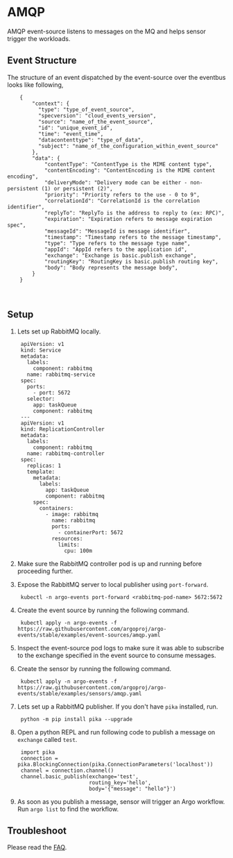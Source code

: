 # AMQP

AMQP event-source listens to messages on the MQ and helps sensor trigger the workloads.

## Event Structure

The structure of an event dispatched by the event-source over the eventbus looks like following,

        {
            "context": {
              "type": "type_of_event_source",
              "specversion": "cloud_events_version",
              "source": "name_of_the_event_source",
              "id": "unique_event_id",
              "time": "event_time",
              "datacontenttype": "type_of_data",
              "subject": "name_of_the_configuration_within_event_source"
            },
            "data": {
              	"contentType": "ContentType is the MIME content type",
              	"contentEncoding": "ContentEncoding is the MIME content encoding",
              	"deliveryMode": "Delivery mode can be either - non-persistent (1) or persistent (2)",
              	"priority": "Priority refers to the use - 0 to 9",
              	"correlationId": "CorrelationId is the correlation identifier",
              	"replyTo": "ReplyTo is the address to reply to (ex: RPC)",
              	"expiration": "Expiration refers to message expiration spec",
              	"messageId": "MessageId is message identifier",
              	"timestamp": "Timestamp refers to the message timestamp",
              	"type": "Type refers to the message type name",
              	"appId": "AppId refers to the application id",
              	"exchange": "Exchange is basic.publish exchange",
              	"routingKey": "RoutingKey is basic.publish routing key",
              	"body": "Body represents the message body",
            }
        }

<br/>

## Setup

1. Lets set up RabbitMQ locally.

        apiVersion: v1
        kind: Service
        metadata:
          labels:
            component: rabbitmq
          name: rabbitmq-service
        spec:
          ports:
            - port: 5672
          selector:
            app: taskQueue
            component: rabbitmq
        ---
        apiVersion: v1
        kind: ReplicationController
        metadata:
          labels:
            component: rabbitmq
          name: rabbitmq-controller
        spec:
          replicas: 1
          template:
            metadata:
              labels:
                app: taskQueue
                component: rabbitmq
            spec:
              containers:
                - image: rabbitmq
                  name: rabbitmq
                  ports:
                    - containerPort: 5672
                  resources:
                    limits:
                      cpu: 100m

2. Make sure the RabbitMQ controller pod is up and running before proceeding further.

3. Expose the RabbitMQ server to local publisher using `port-forward`.

        kubectl -n argo-events port-forward <rabbitmq-pod-name> 5672:5672

4. Create the event source by running the following command.

        kubectl apply -n argo-events -f https://raw.githubusercontent.com/argoproj/argo-events/stable/examples/event-sources/amqp.yaml

6. Inspect the event-source pod logs to make sure it was able to subscribe to the exchange specified in the event source to consume messages.

7. Create the sensor by running the following command.

        kubectl apply -n argo-events -f https://raw.githubusercontent.com/argoproj/argo-events/stable/examples/sensors/amqp.yaml

8. Lets set up a RabbitMQ publisher. If you don't have `pika` installed, run.

        python -m pip install pika --upgrade

9. Open a python REPL and run following code to publish a message on `exchange` called `test`.

        import pika
        connection = pika.BlockingConnection(pika.ConnectionParameters('localhost'))
        channel = connection.channel()
        channel.basic_publish(exchange='test',
                              routing_key='hello',
                              body='{"message": "hello"}')

10. As soon as you publish a message, sensor will trigger an Argo workflow. Run `argo list` to find the workflow.

## Troubleshoot
Please read the [FAQ](https://argoproj.github.io/argo-events/FAQ/).
